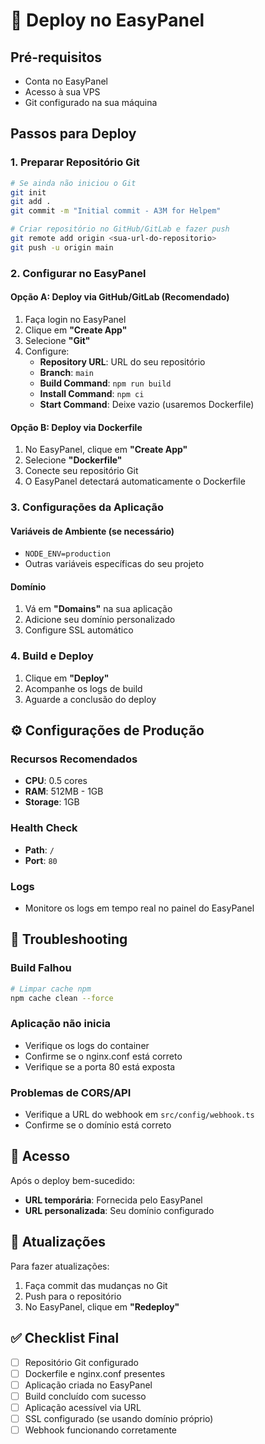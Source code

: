 # 🚀 Deploy no EasyPanel

## Pré-requisitos
- Conta no EasyPanel
- Acesso à sua VPS
- Git configurado na sua máquina

## Passos para Deploy

### 1. **Preparar Repositório Git**
```bash
# Se ainda não iniciou o Git
git init
git add .
git commit -m "Initial commit - A3M for Helpem"

# Criar repositório no GitHub/GitLab e fazer push
git remote add origin <sua-url-do-repositorio>
git push -u origin main
```

### 2. **Configurar no EasyPanel**

#### **Opção A: Deploy via GitHub/GitLab (Recomendado)**
1. Faça login no EasyPanel
2. Clique em **"Create App"**
3. Selecione **"Git"**
4. Configure:
   - **Repository URL**: URL do seu repositório
   - **Branch**: `main`
   - **Build Command**: `npm run build`
   - **Install Command**: `npm ci`
   - **Start Command**: Deixe vazio (usaremos Dockerfile)

#### **Opção B: Deploy via Dockerfile**
1. No EasyPanel, clique em **"Create App"**
2. Selecione **"Dockerfile"**
3. Conecte seu repositório Git
4. O EasyPanel detectará automaticamente o Dockerfile

### 3. **Configurações da Aplicação**

#### **Variáveis de Ambiente** (se necessário)
- `NODE_ENV=production`
- Outras variáveis específicas do seu projeto

#### **Domínio**
1. Vá em **"Domains"** na sua aplicação
2. Adicione seu domínio personalizado
3. Configure SSL automático

### 4. **Build e Deploy**
1. Clique em **"Deploy"**
2. Acompanhe os logs de build
3. Aguarde a conclusão do deploy

## ⚙️ Configurações de Produção

### **Recursos Recomendados**
- **CPU**: 0.5 cores
- **RAM**: 512MB - 1GB
- **Storage**: 1GB

### **Health Check**
- **Path**: `/`
- **Port**: `80`

### **Logs**
- Monitore os logs em tempo real no painel do EasyPanel

## 🔧 Troubleshooting

### **Build Falhou**
```bash
# Limpar cache npm
npm cache clean --force
```

### **Aplicação não inicia**
- Verifique os logs do container
- Confirme se o nginx.conf está correto
- Verifique se a porta 80 está exposta

### **Problemas de CORS/API**
- Verifique a URL do webhook em `src/config/webhook.ts`
- Confirme se o domínio está correto

## 📱 Acesso
Após o deploy bem-sucedido:
- **URL temporária**: Fornecida pelo EasyPanel
- **URL personalizada**: Seu domínio configurado

## 🔄 Atualizações
Para fazer atualizações:
1. Faça commit das mudanças no Git
2. Push para o repositório
3. No EasyPanel, clique em **"Redeploy"**

## ✅ Checklist Final
- [ ] Repositório Git configurado
- [ ] Dockerfile e nginx.conf presentes
- [ ] Aplicação criada no EasyPanel
- [ ] Build concluído com sucesso
- [ ] Aplicação acessível via URL
- [ ] SSL configurado (se usando domínio próprio)
- [ ] Webhook funcionando corretamente 